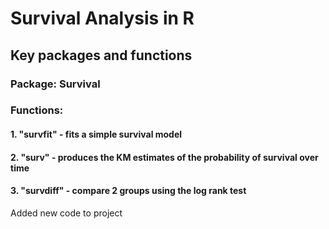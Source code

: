 # Survival Analysis in R
## Key packages and functions
### Package: Survival
### Functions:
#### 1. "survfit" - fits a simple survival model
#### 2. "surv" - produces the KM estimates of the probability of survival over time
#### 3. "survdiff" - compare 2 groups using the log rank test

Added new code to project
